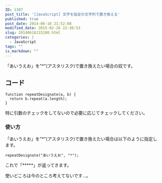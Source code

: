 ```yaml
---
ID: 1307
post_title: '[JavaScript] 文字を指定の文字列で置き換える'
published: true
post_date: 2014-06-16 21:52:08
modified_date: 2015-02-28 22:30:53
slug: 20140616215208.html
categories: |
  - JavaScript
tags: ""
is_markdown: ""
---
```

「あいうえお」を"*"(アスタリスク)で置き換えたい場合の奴です。
<!--more-->
<h2>コード</h2>
<pre class="language-javascript"><code>function repeatDesignate(a, b) {
  return b.repeat(a.length);
}</code></pre>
特に引数のチェックをしてないので必要に応じてチェックしてください。

<h3>使い方</h3>
「あいうえお」を"*"(アスタリスク)で置き換えたい場合は以下のように指定します。
<pre class="language-javascript"><code>repeatDesignate("あいうえお", "*");</code></pre>
これで「*****」が返ってきます。

使いどころは今のところ考えてないです…。